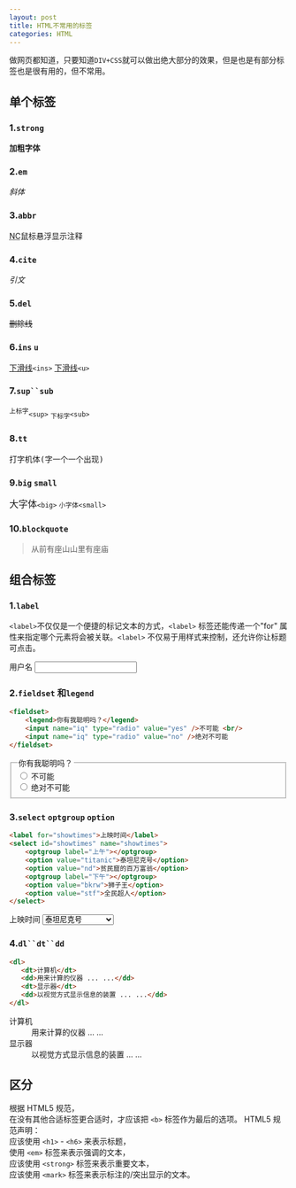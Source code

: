 ```yaml
---
layout: post
title: HTML不常用的标签
categories: HTML
---
```



做网页都知道，只要知道`DIV+CSS`就可以做出绝大部分的效果，但是也是有部分标签也是很有用的，但不常用。

## 单个标签

### 1.`strong`

<strong>加粗字体</strong>

### 2.`em`

<em>斜体</em>

### 3.`abbr`

<abbr title="脑残">NC</abbr>鼠标悬浮显示注释

### 4.`cite`

<cite>引文</cite>

### 5.`del`

<del>删除线</del>

### 6.`ins` `u`

<ins>下滑线</ins>`<ins>` <u>下滑线</u>`<u>`

### 7.`sup``sub`

<sup>上标字</sup>`<sup>` <sub>下标字</sub>`<sub>`

### 8.`tt`

<tt>打字机体(字一个一个出现)</tt>

### 9.`big` `small`

<big>大字体</big>`<big>` <small>小字体</small>`<small>`

### 10.`blockquote`

<blockquote>
从前有座山山里有座庙
</blockquote>

## 组合标签

### 1.`label` 

`<label>`不仅仅是一个便捷的标记文本的方式，`<label>` 标签还能传递一个"for" 属性来指定哪个元素将会被关联。`<label>` 不仅易于用样式来控制，还允许你让标题可点击。

<label for="username">用户名</label> 
<input id="username" type="text" />

### 2.`fieldset` 和`legend`

```html
<fieldset> 
    <legend>你有我聪明吗？</legend> 
    <input name="iq" type="radio" value="yes" />不可能 <br/>
    <input name="iq" type="radio" value="no" />绝对不可能 
</fieldset> 
```

<fieldset> 
    <legend>你有我聪明吗？</legend> 
    <input name="iq" type="radio" value="yes" /> 不可能 <br/>
    <input name="iq" type="radio" value="no" /> 绝对不可能 
</fieldset> 

### 3.`select` `optgroup` `option` 

```html
<label for="showtimes">上映时间</label> 
<select id="showtimes" name="showtimes"> 
    <optgroup label="上午"></optgroup> 
    <option value="titanic">泰坦尼克号</option> 
    <option value="nd">贫民窟的百万富翁</option> 
    <optgroup label="下午"></optgroup> 
    <option value="bkrw">狮子王</option> 
    <option value="stf">全民超人</option> 
</select>
```

<label for="showtimes">上映时间</label> 
<select id="showtimes" name="showtimes"> 
    <optgroup label="上午"></optgroup> 
    <option value="titanic">泰坦尼克号</option> 
    <option value="nd">贫民窟的百万富翁</option> 
    <optgroup label="下午"></optgroup> 
    <option value="bkrw">狮子王</option> 
    <option value="stf">全民超人</option> 
</select>

### 4.`dl``dt``dd`

```html
<dl>
   <dt>计算机</dt>
   <dd>用来计算的仪器 ... ...</dd>
   <dt>显示器</dt>
   <dd>以视觉方式显示信息的装置 ... ...</dd>
</dl>
```

<dl>
   <dt>计算机</dt>
   <dd>用来计算的仪器 ... ...</dd>
   <dt>显示器</dt>
   <dd>以视觉方式显示信息的装置 ... ...</dd>
</dl>

## 区分

根据 HTML5 规范，  
在没有其他合适标签更合适时，才应该把 `<b>` 标签作为最后的选项。
HTML5 规范声明：  
应该使用 `<h1>` - `<h6>` 来表示标题，  
使用 `<em>` 标签来表示强调的文本，  
应该使用 `<strong>` 标签来表示重要文本，  
应该使用 `<mark>` 标签来表示标注的/突出显示的文本。